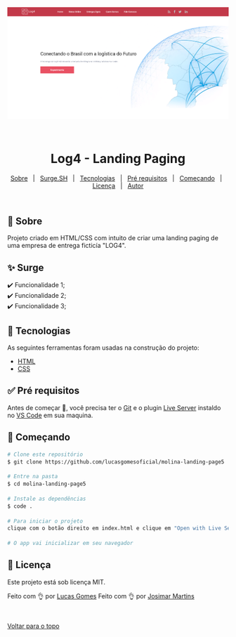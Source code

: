 <div align="center" id="top"> 
  <img src="https://raw.githubusercontent.com/future4code/molina-landing-page5/dev/img/page.png" alt="Log4 - Landing Paging" />

  &#xa0;

  <!-- <a href="https://molinalandingpage5.netlify.com">Demo</a> -->
</div>

<h1 align="center">Log4 - Landing Paging</h1>

<!--<p align="center">
  <img alt="Principal linguagem do projeto" src="https://img.shields.io/github/languages/top/lucasgomesoficial/molina-landing-page5?color=56BEB8">

  <img alt="Quantidade de linguagens utilizadas" src="https://img.shields.io/github/languages/count/lucasgomesoficial/molina-landing-page5?color=56BEB8">

  <img alt="Tamanho do repositório" src="https://img.shields.io/github/repo-size/lucasgomesoficial/molina-landing-page5?color=56BEB8">

  <img alt="Licença" src="https://img.shields.io/github/license/lucasgomesoficial/molina-landing-page5?color=56BEB8">

  <img alt="Github issues" src="https://img.shields.io/github/issues/lucasgomesoficial/molina-landing-page5?color=56BEB8" /> 

  <img alt="Github forks" src="https://img.shields.io/github/forks/lucasgomesoficial/molina-landing-page5?color=56BEB8" />

  <img alt="Github stars" src="https://img.shields.io/github/stars/lucasgomesoficial/molina-landing-page5?color=56BEB8" />
</p> -->

<!-- Status -->

<!-- <h4 align="center"> 
	🚧  Molina Landing Page5 🚀 Em construção...  🚧
</h4> 

<hr> -->

<p align="center">
  <a href="#dart-sobre">Sobre</a> &#xa0; | &#xa0; 
  <a href="#sparkles-surge">Surge.SH</a> &#xa0; | &#xa0;
  <a href="#rocket-tecnologias">Tecnologias</a> &#xa0; | &#xa0;
  <a href="#white_check_mark-pré-requesitos">Pré requisitos</a> &#xa0; | &#xa0;
  <a href="#checkered_flag-começando">Começando</a> &#xa0; | &#xa0;
  <a href="#memo-licença">Licença</a> &#xa0; | &#xa0;
  <a href="https://github.com/lucasgomesoficial" target="_blank">Autor</a>
</p>

<br>

## :dart: Sobre ##

Projeto criado em HTML/CSS com intuito de criar uma landing paging de uma empresa de entrega ficticía "LOG4".

## :sparkles: Surge ##

:heavy_check_mark: Funcionalidade 1;\
:heavy_check_mark: Funcionalidade 2;\
:heavy_check_mark: Funcionalidade 3;

## :rocket: Tecnologias ##

As seguintes ferramentas foram usadas na construção do projeto:

- [HTML](https://www.w3schools.com/html/)
- [CSS](https://www.w3schools.com/css/)

## :white_check_mark: Pré requisitos ##

Antes de começar :checkered_flag:, você precisa ter o [Git](https://git-scm.com) e o plugin [Live Server](https://marketplace.visualstudio.com/items?itemName=ritwickdey.LiveServer) instaldo no [VS Code](https://code.visualstudio.com/) em sua maquina.

## :checkered_flag: Começando ##

```bash
# Clone este repositório
$ git clone https://github.com/lucasgomesoficial/molina-landing-page5

# Entre na pasta
$ cd molina-landing-page5

# Instale as dependências
$ code .

# Para iniciar o projeto
clique com o botão direito em index.html e clique em "Open with Live Server"

# O app vai inicializar em seu navegador
```

## :memo: Licença ##

Este projeto está sob licença MIT.


Feito com :ok_hand: por <a href="https://github.com/lucasgomesoficial" target="_blank">Lucas Gomes</a>
Feito com :ok_hand: por <a href="https://github.com/Josimar-Mart" target="_blank">Josimar Martins</a>

&#xa0;

<a href="#top">Voltar para o topo</a>
